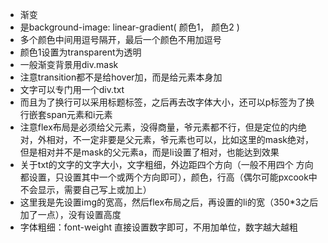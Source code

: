 - 渐变
- 是background-image: linear-gradient(
    颜色1，
    颜色2
)
- 多个颜色中间用逗号隔开，最后一个颜色不用加逗号
- 颜色1设置为transparent为透明
- 一般渐变背景用div.mask
- 注意transition都不是给hover加，而是给元素本身加
- 文字可以专门用一个div.txt
- 而且为了换行可以采用标题标签，之后再去改字体大小，还可以p标签为了换行嵌套span元素和i元素
- 注意flex布局是必须给父元素，没得商量，爷元素都不行，但是定位的内绝对，外相对，不一定非要是父元素，爷元素也可以，比如这里的mask绝对，但是相对并不是mask的父元素a，而是li设置了相对，也能达到效果
- 关于txt的文字的文字大小，文字粗细，外边距四个方向（一般不用四个 方向都设置，只设置其中一个或两个方向即可），颜色，行高（偶尔可能pxcook中不会显示，需要自己写上或加上）
- 这里我是先设置img的宽高，然后flex布局之后，再设置的li的宽（350*3之后加了一点），没有设置高度
- 字体粗细：font-weight 直接设置数字即可，不用加单位，数字越大越粗
